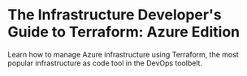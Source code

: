 # The Infrastructure Developer's Guide to Terraform: Azure Edition
Learn how to manage Azure infrastructure using Terraform, the most popular infrastructure as code tool in the DevOps toolbelt.

